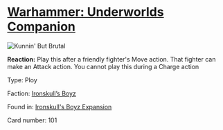 # [Warhammer: Underworlds Companion](https://guidokessels.github.io/wh-underworlds)

  

![Kunnin' But Brutal](https://warhammerunderworlds.com/wp-content/uploads/sites/6/2017/12/101_ENG-Kunnin-But-Brutal.png)

<b>Reaction:</b> Play this after a friendly fighter's Move action. That fighter can make an Attack action. You cannot play this during a Charge action

Type: Ploy

Faction: [Ironskull’s Boyz](https://guidokessels.github.io/wh-underworlds/factions/ironskulls-boyz)

Found in: [Ironskull's Boyz Expansion](https://guidokessels.github.io/wh-underworlds/locations/ironskulls-boyz-expansion)

Card number: 101
